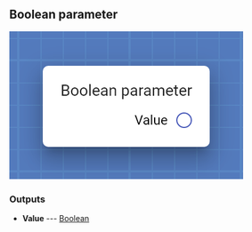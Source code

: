 ## Boolean parameter



![Boolean parameter](assets/img/cards/parameterBoolean.png)




### Outputs


* **Value** --- [Boolean](types/Boolean.html)

  





